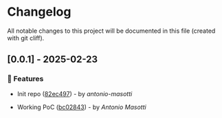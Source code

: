 # Changelog

All notable changes to this project will be documented in this file (created with git cliff).

## [0.0.1] - 2025-02-23

### 🚀 Features

- Init repo ([82ec497](https://github.com/amasotti/temporal-poc/commit/82ec4979f3b05b8200f89f0c9beff7ebe3229aad)) - by _antonio-masotti_

- Working PoC ([bc02843](https://github.com/amasotti/temporal-poc/commit/bc02843e1bf6f6e819385729efb50795ce0fcd1c)) - by _Antonio Masotti_

<!-- generated by git-cliff -->
